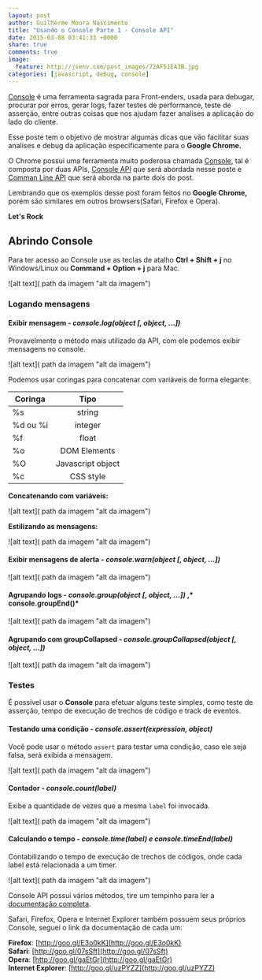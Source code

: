 ```yaml
---
layout: post
author: Guilherme Moura Nascimento
title: "Usando o Console Parte 1 - Console API"
date: 2015-03-08 03:41:33 +0000
share: true
comments: true
image:
  feature: http://jsenv.com/post_images/72AF51EA3B.jpg
categories: [javascript, debug, console] 
---
```


[Console](https://developer.chrome.com/devtools/docs/console) é uma ferramenta sagrada para Front-enders, usada para debugar, procurar por erros, gerar logs, fazer testes de performance, teste de asserção, entre outras coisas que nos ajudam fazer analises a aplicação do lado do cliente.

Esse poste tem o objetivo de mostrar algumas dicas que vão facilitar suas analises e debug da aplicação especificamente para o **Google Chrome.**

O Chrome possui uma ferramenta muito poderosa chamada [Console](https://developer.chrome.com/devtools/docs/console), tal é composta por duas APIs, [Console API](https://developer.chrome.com/devtools/docs/console) que será abordada nesse poste e [Comman Line API](https://developer.chrome.com/devtools/docs/commandline-api) que será aborda na parte dois do post.

Lembrando que os exemplos desse post foram feitos no **Google Chrome,** porém são similares em outros browsers(Safari, Firefox e Opera).

**Let's Rock**

## Abrindo Console

Para ter acesso ao Console use as teclas de atalho **Ctrl + Shift + j** no Windows/Linux ou **Command + Option + j** para Mac.

![alt text]( path da imagem "alt da imagem")

### Logando mensagens 

#### Exibir mensagem - *console.log(object [, object, ...])*

Provavelmente o método mais utilizado da API, com ele podemos exibir mensagens no console.

![alt text]( path da imagem "alt da imagem")

Podemos usar coringas para concatenar com variáveis de forma elegante:

| Coringa       | Tipo          |
| ------------- |:-------------:|
| %s            | string        |
| %d ou %i      | integer       |
| %f            | float         |
| %o            | DOM Elements  |
| %O            | Javascript object|
| %c            | CSS style     |

**Concatenando com variáveis:**

![alt text]( path da imagem "alt da imagem")

**Estilizando as mensagens:**

![alt text]( path da imagem "alt da imagem")

#### Exibir mensagens de alerta - *console.warn(object [, object, ...])*

![alt text]( path da imagem "alt da imagem")

#### Agrupando logs - *console.group(object [, object, ...])* ,* console.groupEnd()*

![alt text]( path da imagem "alt da imagem")

#### Agrupando com  groupCollapsed -  *console.groupCollapsed(object [, object, ...])*

![alt text]( path da imagem "alt da imagem")

### Testes

É possível usar o **Console** para efetuar alguns teste simples, como teste de asserção, tempo de execução de trechos de código e track de eventos.

#### Testando uma condição - *console.assert(expression, object)*

Você pode usar o método `assert` para testar uma condição, caso ele seja falsa, será exibida a mensagem.

![alt text]( path da imagem "alt da imagem")

#### Contador - *console.count(label)*

Exibe a quantidade de vezes que a mesma `label` foi invocada.

![alt text]( path da imagem "alt da imagem")

#### Calculando o tempo - *console.time(label) e console.timeEnd(label)*

Contabilizando o tempo de execução de trechos de códigos, onde cada label está relacionada a um timer.

![alt text]( path da imagem "alt da imagem")

Console API possui vários métodos, tire um tempinho para ler a [documentação completa](https://developer.chrome.com/devtools/docs/console-api).

Safari, Firefox, Opera e Internet Explorer também possuem seus próprios Console, seguei o link da documentação de cada um:

**Firefox**: [http://goo.gl/E3o0kK](http://goo.gl/E3o0kK) <br/>
**Safari**: [http://goo.gl/07sSft](http://goo.gl/07sSft) <br/>
**Opera**: [http://goo.gl/gaEtGr](http://goo.gl/gaEtGr) <br/>
**Internet Explorer**: [http://goo.gl/uzPYZZ](http://goo.gl/uzPYZZ)


